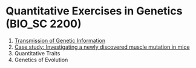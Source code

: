 # Quantitative Exercises in Genetics (BIO_SC 2200)

1. <a href="./TGI" target="_blank">Transmission of Genetic Information</a>
1. <a href="./TGI-Case-Study" target="_blank">Case study: Investigating a newly discovered muscle mutation in mice</a>
1. Quantitative Traits
1. Genetics of Evolution
